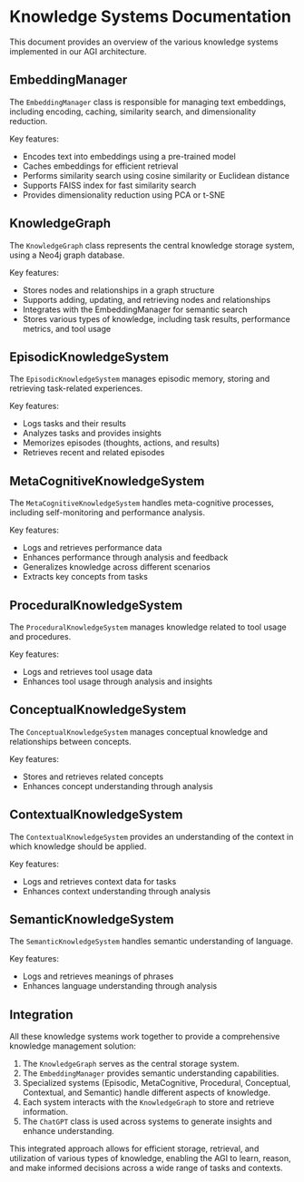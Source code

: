 # Knowledge Systems Documentation

This document provides an overview of the various knowledge systems implemented in our AGI architecture.

## EmbeddingManager

The `EmbeddingManager` class is responsible for managing text embeddings, including encoding, caching, similarity search, and dimensionality reduction.

Key features:
- Encodes text into embeddings using a pre-trained model
- Caches embeddings for efficient retrieval
- Performs similarity search using cosine similarity or Euclidean distance
- Supports FAISS index for fast similarity search
- Provides dimensionality reduction using PCA or t-SNE

## KnowledgeGraph

The `KnowledgeGraph` class represents the central knowledge storage system, using a Neo4j graph database.

Key features:
- Stores nodes and relationships in a graph structure
- Supports adding, updating, and retrieving nodes and relationships
- Integrates with the EmbeddingManager for semantic search
- Stores various types of knowledge, including task results, performance metrics, and tool usage

## EpisodicKnowledgeSystem

The `EpisodicKnowledgeSystem` manages episodic memory, storing and retrieving task-related experiences.

Key features:
- Logs tasks and their results
- Analyzes tasks and provides insights
- Memorizes episodes (thoughts, actions, and results)
- Retrieves recent and related episodes

## MetaCognitiveKnowledgeSystem

The `MetaCognitiveKnowledgeSystem` handles meta-cognitive processes, including self-monitoring and performance analysis.

Key features:
- Logs and retrieves performance data
- Enhances performance through analysis and feedback
- Generalizes knowledge across different scenarios
- Extracts key concepts from tasks

## ProceduralKnowledgeSystem

The `ProceduralKnowledgeSystem` manages knowledge related to tool usage and procedures.

Key features:
- Logs and retrieves tool usage data
- Enhances tool usage through analysis and insights

## ConceptualKnowledgeSystem

The `ConceptualKnowledgeSystem` manages conceptual knowledge and relationships between concepts.

Key features:
- Stores and retrieves related concepts
- Enhances concept understanding through analysis

## ContextualKnowledgeSystem

The `ContextualKnowledgeSystem` provides an understanding of the context in which knowledge should be applied.

Key features:
- Logs and retrieves context data for tasks
- Enhances context understanding through analysis

## SemanticKnowledgeSystem

The `SemanticKnowledgeSystem` handles semantic understanding of language.

Key features:
- Logs and retrieves meanings of phrases
- Enhances language understanding through analysis

## Integration

All these knowledge systems work together to provide a comprehensive knowledge management solution:

1. The `KnowledgeGraph` serves as the central storage system.
2. The `EmbeddingManager` provides semantic understanding capabilities.
3. Specialized systems (Episodic, MetaCognitive, Procedural, Conceptual, Contextual, and Semantic) handle different aspects of knowledge.
4. Each system interacts with the `KnowledgeGraph` to store and retrieve information.
5. The `ChatGPT` class is used across systems to generate insights and enhance understanding.

This integrated approach allows for efficient storage, retrieval, and utilization of various types of knowledge, enabling the AGI to learn, reason, and make informed decisions across a wide range of tasks and contexts.
